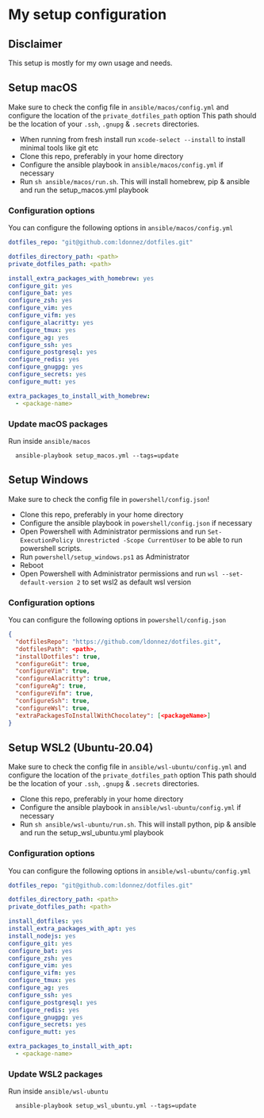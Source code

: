 # My setup configuration

## Disclaimer

This setup is mostly for my own usage and needs.

## Setup macOS

Make sure to check the config file in `ansible/macos/config.yml` and configure the location of the `private_dotfiles_path` option
This path should be the location of your `.ssh`, `.gnupg` & `.secrets` directories.

- When running from fresh install run `xcode-select --install` to install minimal tools like git etc
- Clone this repo, preferably in your home directory
- Configure the ansible playbook in `ansible/macos/config.yml` if necessary
- Run `sh ansible/macos/run.sh`. This will install homebrew, pip & ansible and run the setup_macos.yml playbook

### Configuration options

You can configure the following options in `ansible/macos/config.yml`

```yml
dotfiles_repo: "git@github.com:ldonnez/dotfiles.git"

dotfiles_directory_path: <path>
private_dotfiles_path: <path>

install_extra_packages_with_homebrew: yes
configure_git: yes
configure_bat: yes
configure_zsh: yes
configure_vim: yes
configure_vifm: yes
configure_alacritty: yes
configure_tmux: yes
configure_ag: yes
configure_ssh: yes
configure_postgresql: yes
configure_redis: yes
configure_gnugpg: yes
configure_secrets: yes
configure_mutt: yes

extra_packages_to_install_with_homebrew:
  - <package-name>
```

### Update macOS packages

Run inside `ansible/macos`
```
  ansible-playbook setup_macos.yml --tags=update
```

## Setup Windows

Make sure to check the config file in `powershell/config.json`!

- Clone this repo, preferably in your home directory
- Configure the ansible playbook in `powershell/config.json` if necessary
- Open Powershell with Administrator permissions and run `Set-ExecutionPolicy Unrestricted -Scope CurrentUser` to be able to run powershell scripts.
- Run `powershell/setup_windows.ps1` as Administrator
- Reboot
- Open Powershell with Administrator permissions and run `wsl --set-default-version 2` to set wsl2 as default wsl version

### Configuration options

You can configure the following options in `powershell/config.json`

```json
{
  "dotfilesRepo": "https://github.com/ldonnez/dotfiles.git",
  "dotfilesPath": <path>,
  "installDotfiles": true,
  "configureGit": true,
  "configureVim": true,
  "configureAlacritty": true,
  "configureAg": true,
  "configureVifm": true,
  "configureSsh": true,
  "configureWsl": true,
  "extraPackagesToInstallWithChocolatey": [<packageName>]
}
```

## Setup WSL2 (Ubuntu-20.04)

Make sure to check the config file in `ansible/wsl-ubuntu/config.yml` and configure the location of the `private_dotfiles_path` option
This path should be the location of your `.ssh`, `.gnupg` & `.secrets` directories.

- Clone this repo, preferably in your home directory
- Configure the ansible playbook in `ansible/wsl-ubuntu/config.yml` if necessary
- Run `sh ansible/wsl-ubuntu/run.sh`. This will install python, pip & ansible and run the setup_wsl_ubuntu.yml playbook

### Configuration options

You can configure the following options in `ansible/wsl-ubuntu/config.yml`

```yml
dotfiles_repo: "git@github.com:ldonnez/dotfiles.git"

dotfiles_directory_path: <path>
private_dotfiles_path: <path>

install_dotfiles: yes
install_extra_packages_with_apt: yes
install_nodejs: yes
configure_git: yes
configure_bat: yes
configure_zsh: yes
configure_vim: yes
configure_vifm: yes
configure_tmux: yes
configure_ag: yes
configure_ssh: yes
configure_postgresql: yes
configure_redis: yes
configure_gnugpg: yes
configure_secrets: yes
configure_mutt: yes

extra_packages_to_install_with_apt:
  - <package-name>
```

### Update WSL2 packages

Run inside `ansible/wsl-ubuntu`
```
  ansible-playbook setup_wsl_ubuntu.yml --tags=update
```
